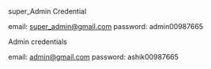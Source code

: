 super_Admin Credential

email: super_admin@gmail.com
password: admin00987665

Admin credentials

email: admin@gmail.com
password: ashik00987665